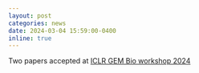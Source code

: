 ```yaml
---
layout: post
categories: news
date: 2024-03-04 15:59:00-0400
inline: true
---
```


Two papers accepted at [ICLR GEM Bio workshop 2024](https://www.gembio.ai)